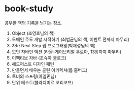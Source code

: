 # book-study
공부한 책의 기록을 남기는 장소.
1. Object (조영호님의 책)
2. 도메인 주도 개발 시작하기 (최범균님의 책, 이벤트 전까지 마무리)
3. 자바 Next Step 웹 프로그래밍(박재성님의 책)
4. 모던 자바인 액션 (라울-게이브리얼 우르마, 13장까지 마무리)
5. 이펙티브 자바 (조슈아 블로크)
6. 헤드퍼스트 디자인 패턴
7. 만들면서 배우는 클린 아키텍쳐(톰 홈버그)
8. 토비의 스프링(이일민님)
9. 단위 테스트(블라디미르 코리코프)